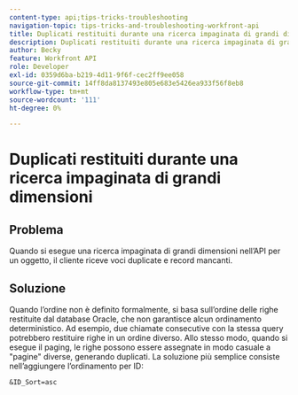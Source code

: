 ```yaml
---
content-type: api;tips-tricks-troubleshooting
navigation-topic: tips-tricks-and-troubleshooting-workfront-api
title: Duplicati restituiti durante una ricerca impaginata di grandi dimensioni
description: Duplicati restituiti durante una ricerca impaginata di grandi dimensioni
author: Becky
feature: Workfront API
role: Developer
exl-id: 0359d6ba-b219-4d11-9f6f-cec2ff9ee058
source-git-commit: 14ff8da8137493e805e683e5426ea933f56f8eb8
workflow-type: tm+mt
source-wordcount: '111'
ht-degree: 0%

---
```



# Duplicati restituiti durante una ricerca impaginata di grandi dimensioni

## Problema

Quando si esegue una ricerca impaginata di grandi dimensioni nell’API per un oggetto, il cliente riceve voci duplicate e record mancanti.

## Soluzione

Quando l’ordine non è definito formalmente, si basa sull’ordine delle righe restituite dal database Oracle, che non garantisce alcun ordinamento deterministico. Ad esempio, due chiamate consecutive con la stessa query potrebbero restituire righe in un ordine diverso. Allo stesso modo, quando si esegue il paging, le righe possono essere assegnate in modo casuale a &quot;pagine&quot; diverse, generando duplicati. La soluzione più semplice consiste nell’aggiungere l’ordinamento per ID:

```
&ID_Sort=asc
```

